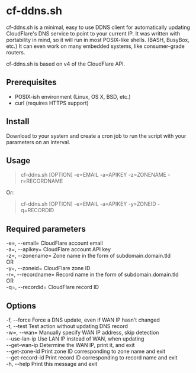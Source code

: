 # cf-ddns.sh
cf-ddns.sh is a minimal, easy to use DDNS client for automatically updating CloudFlare's DNS service to point to your current IP. It was written with portability in mind, so it will run in most POSIX-like shells. (BASH, BusyBox, etc.) It can even work on many embedded systems, like consumer-grade routers.

cf-ddns.sh is based on v4 of the CloudFlare API.

Prerequisites
------------
 - POSIX-ish environment (Linux, OS X, BSD, etc.)
 - curl (requires HTTPS support)

Install
------------
Download to your system and create a cron job to run the script with your parameters on an interval.

Usage
------------
> cf-ddns.sh \[OPTION\] -e=EMAIL -a=APIKEY -z=ZONENAME -r=RECORDNAME

Or:

> cf-ddns.sh \[OPTION\] -e=EMAIL -a=APIKEY -y=ZONEID -q=RECORDID

Required parameters
------------
 -e=, --email=         CloudFlare account email  
 -a=, --apikey=        CloudFlare account API key  
 -z=, --zonename=      Zone name in the form of subdomain.domain.tld  
   OR  
 -y=, --zoneid=        CloudFlare zone ID  
 -r=, --recordname=    Record name in the form of subdomain.domain.tld  
   OR  
 -q=, --recordid=      CloudFlare record ID  

Options
------------
  -f, --force		Force a DNS update, even if WAN IP hasn't changed  
  -t, --test		Test action without updating DNS record  
  -w=, --wan=		Manually specify WAN IP address, skip detection  
  --use-lan-ip          Use LAN IP instead of WAN, when updating  
  --get-wan-ip		Determine the WAN IP, print it, and exit  
  --get-zone-id		Print zone ID corresponding to zone name and exit  
  --get-record-id	Print record ID corresponding to record name and exit  
  -h, --help		Print this message and exit  
